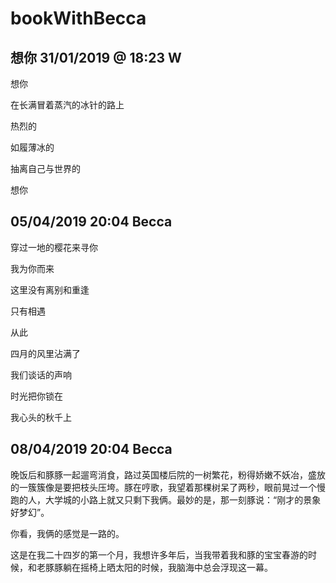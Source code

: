# bookWithBecca

## 想你 31/01/2019 @ 18:23  W

想你

在长满冒着蒸汽的冰针的路上

热烈的

如履薄冰的

抽离自己与世界的

想你

## 05/04/2019 20:04 Becca

穿过一地的樱花来寻你

我为你而来

这里没有离别和重逢

只有相遇

从此

四月的风里沾满了

我们谈话的声响

时光把你锁在

我心头的秋千上

## 08/04/2019 20:04 Becca

晚饭后和豚豚一起遛弯消食，路过英国楼后院的一树繁花，粉得娇嫩不妖冶，盛放的一簇簇像是要把枝头压垮。豚在哼歌，我望着那棵树呆了两秒，眼前晃过一个慢跑的人，大学城的小路上就又只剩下我俩。最妙的是，那一刻豚说：“刚才的景象好梦幻”。

你看，我俩的感觉是一路的。

这是在我二十四岁的第一个月，我想许多年后，当我带着我和豚的宝宝春游的时候，和老豚豚躺在摇椅上晒太阳的时候，我脑海中总会浮现这一幕。

